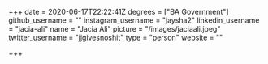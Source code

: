 +++
date = 2020-06-17T22:22:41Z
degrees = ["BA Government"]
github_username = ""
instagram_username = "jaysha2"
linkedin_username = "jacia-ali"
name = "Jacia Ali"
picture = "/images/jaciaali.jpeg"
twitter_username = "jjgivesnoshit"
type = "person"
website = ""

+++
